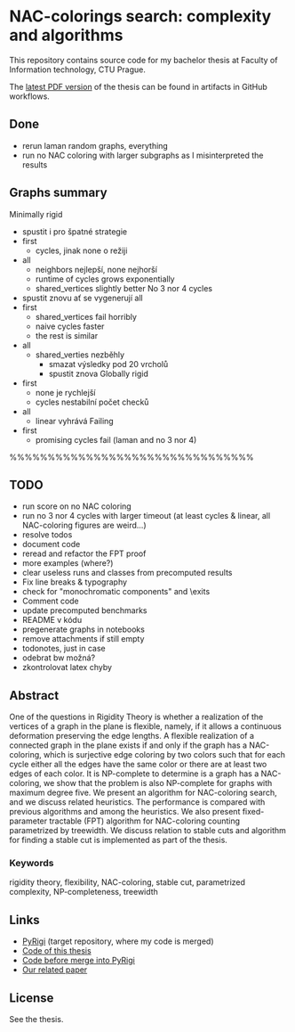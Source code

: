# NAC-colorings search: complexity and algorithms

This repository contains source code for my bachelor thesis
at Faculty of Information technology, CTU Prague.

The [latest PDF version](https://github.com/Lastaapps/bc_thesis/actions/workflows/latex.yml)
of the thesis can be found in artifacts in GitHub workflows.

## Done
- rerun laman random graphs, everything
- run no NAC coloring with larger subgraphs as I misinterpreted the results

## Graphs summary
Minimally rigid
- spustit i pro špatné strategie
- first
  - cycles, jinak none o režiji
- all
  - neighbors nejlepší, none nejhorší
  - runtime of cycles grows exponentially
  - shared_vertices slightly better
No 3 nor 4 cycles
- spustit znovu ať se vygenerují all
- first
  - shared_vertices fail horribly
  - naive cycles faster
  - the rest is similar
- all
  - shared_verties nezběhly
    - smazat výsledky pod 20 vrcholů
    - spustit znova
Globally rigid
- first
  - none je rychlejší
  - cycles nestabilní počet checků
- all
  - linear vyhrává
Failing
- first
    - promising cycles fail (laman and no 3 nor 4)

%%%%%%%%%%%%%%%%%%%%%%%%%%%%%%%%

## TODO
- run score on no NAC coloring
- run no 3 nor 4 cycles with larger timeout (at least cycles & linear, all NAC-coloring figures are weird...)
- resolve todos
- document code
- reread and refactor the FPT proof 
- more examples (where?)
- clear useless runs and classes from precomputed results
- Fix line breaks & typography
- check for "monochromatic components" and \exits
- Comment code
- update precomputed benchmarks
- README v kódu
- pregenerate graphs in notebooks
- remove attachments if still empty
- todonotes, just in case
- odebrat bw možná?
- zkontrolovat latex chyby

## Abstract

One of the questions in Rigidity Theory is whether a realization of the
vertices of a graph in the plane is flexible, namely, if it allows a continuous
deformation preserving the edge lengths.
A flexible realization of a connected graph in the plane exists if and only if
the graph has a NAC-coloring, which is surjective edge coloring by
two colors such that for each cycle either all the edges have the same color or
there are at least two edges of each color.
It is NP-complete to determine is a graph has a NAC-coloring,
we show that the problem is
also NP-complete for graphs with maximum degree five.
We present an algorithm for NAC-coloring search,
and we discuss related heuristics.
The performance is compared with previous algorithms and among the heuristics.
We also present fixed-parameter tractable (FPT) algorithm for NAC-coloring counting
parametrized by treewidth.
We discuss relation to stable cuts and algorithm for finding
a stable cut is implemented as part of the thesis.

### Keywords

rigidity theory, flexibility, NAC-coloring, stable cut, parametrized
complexity, NP-completeness, treewidth

## Links

* [PyRigi](https://github.com/PyRigi/PyRigi) (target repository, where my code is merged)
* [Code of this thesis](https://github.com/Lastaapps/bc_thesis_code/)
* [Code before merge into PyRigi](https://github.com/Lastaapps/PyRigi/)
* [Our related paper](https://www.arxiv.org/abs/2412.13721)

## License

See the thesis.

